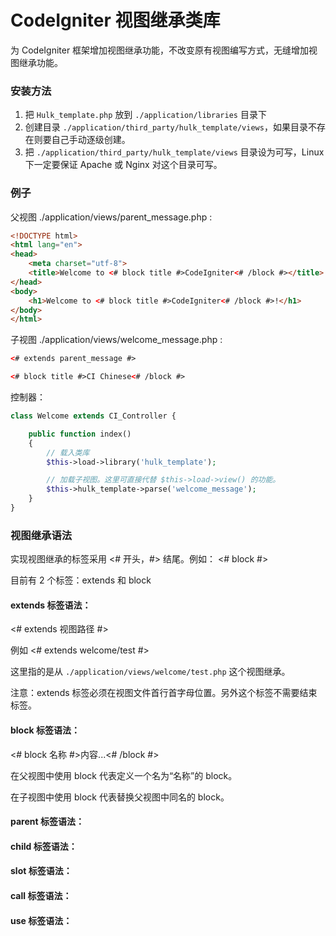 CodeIgniter 视图继承类库
=============

 为 CodeIgniter 框架增加视图继承功能，不改变原有视图编写方式，无缝增加视图继承功能。

### 安装方法

1. 把 `Hulk_template.php` 放到 `./application/libraries` 目录下
2. 创建目录 `./application/third_party/hulk_template/views`，如果目录不存在则要自己手动逐级创建。
3. 把 `./application/third_party/hulk_template/views` 目录设为可写，Linux 下一定要保证 Apache 或 Nginx 对这个目录可写。

### 例子

父视图 ./application/views/parent_message.php :

```html
<!DOCTYPE html>
<html lang="en">
<head>
    <meta charset="utf-8">
    <title>Welcome to <# block title #>CodeIgniter<# /block #></title>
</head>
<body>
    <h1>Welcome to <# block title #>CodeIgniter<# /block #>!</h1>
</body>
</html>
```

子视图 ./application/views/welcome_message.php :

```html
<# extends parent_message #>

<# block title #>CI Chinese<# /block #>
```

控制器：

```php
class Welcome extends CI_Controller {

    public function index()
    {
        // 载入类库
        $this->load->library('hulk_template');

        // 加载子视图。这里可直接代替 $this->load->view() 的功能。
        $this->hulk_template->parse('welcome_message');
    }
}
```

### 视图继承语法

实现视图继承的标签采用 <# 开头，#> 结尾。例如： <# block #>

目前有 2 个标签：extends 和 block

#### extends 标签语法：

<# extends 视图路径 #>

例如 <# extends welcome/test #>

这里指的是从 `./application/views/welcome/test.php` 这个视图继承。

注意：extends 标签必须在视图文件首行首字母位置。另外这个标签不需要结束标签。

#### block 标签语法：

<# block 名称 #>内容...<# /block #>

在父视图中使用 block 代表定义一个名为“名称”的 block。

在子视图中使用 block 代表替换父视图中同名的 block。

#### parent 标签语法：

#### child 标签语法：

#### slot 标签语法：

#### call 标签语法：

#### use 标签语法：
